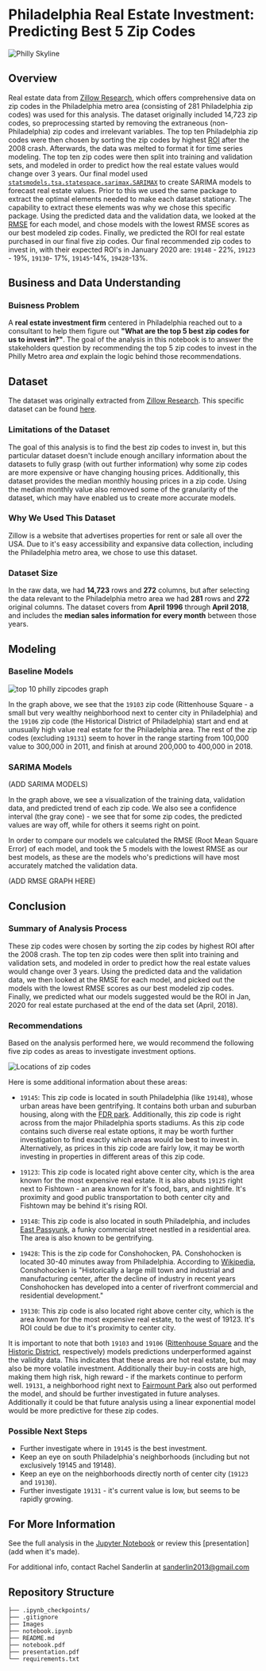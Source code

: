 # Philadelphia Real Estate Investment: Predicting Best 5 Zip Codes
 ![Philly Skyline](Images/Philly_skyline_2.jpg)

## Overview 

Real estate data from [Zillow Research](https://www.zillow.com/research/data/), which offers comprehensive data on zip codes in the Philadelphia metro area (consisting of 281 Philadelphia zip codes) was used for this analysis. The dataset originally included 14,723 zip codes, so preprocessing started by removing the extraneous (non-Philadelphia) zip codes and irrelevant variables. The top ten Philadelphia zip codes were then chosen by sorting the zip codes by highest [ROI](https://www.investopedia.com/terms/r/returnoninvestment.asp) after the 2008 crash. Afterwards, the data was melted to format it for time series modeling. The top ten zip codes were then split into training and validation sets, and modeled in order to predict how the real estate values would change over 3 years. Our final model used [`statsmodels.tsa.statespace.sarimax.SARIMAX`](https://www.statsmodels.org/stable/generated/statsmodels.tsa.statespace.sarimax.SARIMAX.html) to create SARIMA models to forecast real estate values. Prior to this we used the same package to extract the optimal elements needed to make each dataset stationary. The capability to extract these elements was why we chose this specific package. Using the predicted data and the validation data, we looked at the [RMSE](https://www.statology.org/how-to-interpret-rmse/) for each model, and chose models with the lowest RMSE scores as our best modeled zip codes. Finally, we predicted the ROI for real estate purchased  in our final five zip codes. Our final recommended zip codes to invest in, with their expected ROI's in January 2020 are: `19148` - 22%, `19123` - 19%, `19130`- 17%, `19145`-14%, `19428`-13%.

## Business and Data Understanding

###  Buisness Problem

A **real estate investment firm** centered in Philadelphia reached out to a consultant to help them figure out **"What are the top 5 best zip codes for us to invest in?"**.  The goal of the analysis in this notebook is to answer the stakeholders question by recommending the top 5 zip codes to invest in the Philly Metro area *and* explain the logic behind those recommendations.

## Dataset

The dataset was originally extracted from [Zillow Research](https://www.zillow.com/research/data/). This specific dataset can be found [here](https://github.com/learn-co-curriculum/dsc-phase-4-choosing-a-dataset/tree/main/time-series). 

### Limitations of the Dataset
The goal of this analysis is to find the best zip codes to invest in, but this particular dataset doesn't include enough ancillary information about the datasets to fully grasp (with out further information) why some zip codes are more expensive or have changing housing prices. Additionally, this dataset provides the median monthly housing prices in a zip code. Using the median monthly value also removed some of the granularity of the dataset, which may have enabled us to create more accurate models.  

### Why We Used This Dataset

Zillow is a website that advertises properties for rent or sale all over the USA. Due to it's easy accessibility and expansive data collection, including the Philadelphia metro area, we chose to use this dataset.

### Dataset Size

In the raw data, we had **14,723** rows and **272** columns, but after selecting the data relevant to the Philadelphia metro area we had **281** rows and **272** original columns. The dataset covers from **April 1996** through **April 2018**, and includes the **median sales information for every month** between those years. 

## Modeling

### Baseline Models 
![top 10 philly zipcodes graph](Images/top_10_philly.png)

In the graph above, we see that the `19103` zip code (Rittenhouse Square - a small but very wealthy neighborhood next to center city in Philadelphia) and the `19106` zip code (the Historical District of Philadelphia) start and end at unusually high value real estate for the Philadelphia area. The rest of the zip codes (excluding `19131`) seem to hover in the range starting from 100,000 value to 300,000 in 2011, and finish at around 200,000 to 400,000 in 2018.

### SARIMA Models
(ADD SARIMA MODELS)

In the graph above, we see a visualization of the training data, validation data, and predicted trend of each zip code. We also see a confidence interval (the gray cone) - we see that for some zip codes, the predicted values are way off, while for others it seems right on point.

In order to compare our models we calculated the RMSE (Root Mean Square Error) of each model, and took the 5 models with the lowest RMSE as our best models, as these are the models who's predictions will have most accurately matched the validation data.

(ADD RMSE GRAPH HERE) 

## Conclusion
### Summary of Analysis Process

These zip codes were chosen by sorting the zip codes by highest ROI after the 2008 crash. The top ten zip codes were then split into training and validation sets, and modeled in order to predict how the real estate values would change over 3 years. Using the predicted data and the validation data, we then looked at the RMSE for each model, and picked out the models with the lowest RMSE scores as our best modeled zip codes. Finally, we predicted what our models suggested would be the ROI in Jan, 2020 for real estate purchased at the end of the data set (April, 2018).

### Recommendations

Based on the analysis performed here, we would recommend the following five zip codes as areas to investigate investment options.


![Locations of zip codes](Images/google_zip_loc.png) 

Here is some additional information about these areas:

- `19145`: This zip code is located in south Philadelphia (like `19148`), whose urban areas have been gentrifying. It contains both urban and suburban housing, along with the [FDR park](https://myphillypark.org/explore/parks/fdr-park/). Additionally, this zip code is right across from the major Philadelphia sports stadiums. As this zip code contains such diverse real estate options, it may be worth further investigation to find exactly which areas would be best to invest in. Alternatively, as prices in this zip code are fairly low, it may be worth investing in properties in different areas of this zip code.

- `19123`: This zip code is located right above center city, which is the area known for the most expensive real estate. It is also abuts `19125` right next to Fishtown - an area known for it's food, bars, and nightlife. It's proximity and good public transportation to both center city and Fishtown may be behind it's rising ROI.

- `19148`: This zip code is also located in south Philadelphia, and includes [East Passyunk](https://www.visiteastpassyunk.com/), a funky commercial street nestled in a residential area. The area is also known to be gentrifying.

- `19428`: This is the zip code for Conshohocken, PA. Conshohocken is located 30-40 minutes away from Philadelphia. According to [Wikipedia](https://en.wikipedia.org/wiki/Conshohocken,_Pennsylvania), Conshohocken is "Historically a large mill town and industrial and manufacturing center, after the decline of industry in recent years Conshohocken has developed into a center of riverfront commercial and residential development."

- `19130`: This zip code is also located right above center city, which is the area known for the most expensive real estate, to the west of 19123. It's ROI could be due to it's proximity to center city.

It is important to note that both `19103` and `19106` ([Rittenhouse Square](https://www.visitphilly.com/things-to-do/attractions/rittenhouse-square-park/) and the [Historic District](https://www.visitphilly.com/articles/philadelphia/must-see-historic-attractions-in-historic-philadelphia/), respectively) models predictions underperformed against the validity data. This indicates that these areas are hot real estate, but may also be more volatile investment. Additionally their buy-in costs are high, making them high risk, high reward - if the markets continue to perform well. `19131`, a neighborhood right next to [Fairmount Park](https://www.visitphilly.com/things-to-do/attractions/fairmount-park/) also out performed the model, and should be further investigated in future analyses. Additionally it could be that future analysis using a linear exponential model would be more predictive for these zip codes.

### Possible Next Steps

- Further investigate where in `19145` is the best investment.
- Keep an eye on south Philadelphia's neighborhoods (including but not exclusively 19145 and 19148).
- Keep an eye on the neighborhoods directly north of center city (`19123` and `19130`).
- Further investigate `19131` - it's current value is low, but seems to be rapidly growing.

## For More Information
See the full analysis in the [Jupyter Notebook](https://github.com/sanderlin2013/Zillow-Timeseries-Project/blob/main/notebook.ipynb) or review this [presentation](add when it's made).

For additional info, contact Rachel Sanderlin at [sanderlin2013@gmail.com](mailto:sanderlin2013@gmail.com)

## Repository Structure

```
├── .ipynb_checkpoints/
├── .gitignore
├── Images
├── notebook.ipynb
├── README.md
├── notebook.pdf
├── presentation.pdf
└── requirements.txt
```
